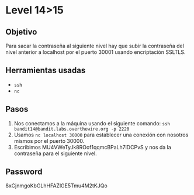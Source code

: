 # Level 14>15

## Objetivo

Para sacar la contraseña al siguiente nivel hay que subir la contraseña del nivel anterior a localhost por el puerto 30001 usando encriptación SSLTLS.

## Herramientas usadas

* `ssh`
* `nc`

## Pasos

1. Nos conectamos a la máquina usando el siguiente comando: `ssh bandit14@bandit.labs.overthewire.org -p 2220`
2. Usamos `nc localhost 30000` para establecer una conexión con nosotros mismos por el puerto 30000.
3. Escribimos MU4VWeTyJk8ROof1qqmcBPaLh7lDCPvS y nos da la contraseña para el siguiente nivel.

## Password

8xCjnmgoKbGLhHFAZlGE5Tmu4M2tKJQo
